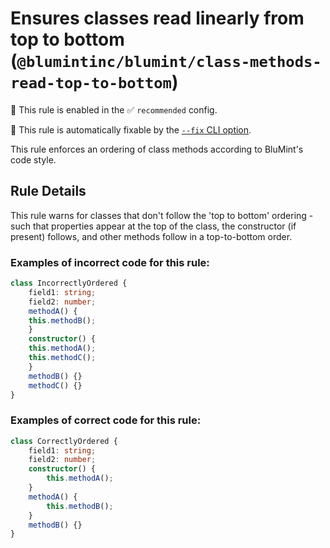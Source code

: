 # Ensures classes read linearly from top to bottom (`@blumintinc/blumint/class-methods-read-top-to-bottom`)

💼 This rule is enabled in the ✅ `recommended` config.

🔧 This rule is automatically fixable by the [`--fix` CLI option](https://eslint.org/docs/latest/user-guide/command-line-interface#--fix).

<!-- end auto-generated rule header -->

This rule enforces an ordering of class methods according to BluMint's code style.

## Rule Details

This rule warns for classes that don't follow the 'top to bottom' ordering - such that properties appear at the top of the class, the constructor (if present) follows, and other methods follow in a top-to-bottom order.

### Examples of incorrect code for this rule:

```typescript
class IncorrectlyOrdered {
    field1: string;
    field2: number;
    methodA() {
    this.methodB();
    }
    constructor() {
    this.methodA();
    this.methodC();
    }
    methodB() {}
    methodC() {}
}
```

### Examples of correct code for this rule:
```typescript
class CorrectlyOrdered {
    field1: string;
    field2: number;
    constructor() {
        this.methodA();
    }
    methodA() {
        this.methodB();
    }
    methodB() {}
}
```
